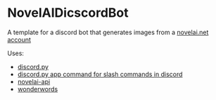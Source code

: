 # NovelAIDicscordBot

A template for a discord bot that generates images from a [novelai.net account](https://novelai.net/)

Uses:
- [discord.py](https://github.com/Rapptz/discord.py)
- [discord.py app command for slash commands in discord](https://discordpy.readthedocs.io/en/latest/interactions/api.html?highlight=app+commands#command)
- [novelai-api](https://github.com/Aedial/novelai-api/)
- [wonderwords](https://wonderwords.readthedocs.io/en/latest/install.html)

